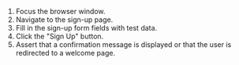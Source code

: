 1. Focus the browser window.
2. Navigate to the sign-up page.
3. Fill in the sign-up form fields with test data.
4. Click the "Sign Up" button.
5. Assert that a confirmation message is displayed or that the user is redirected to a welcome page.